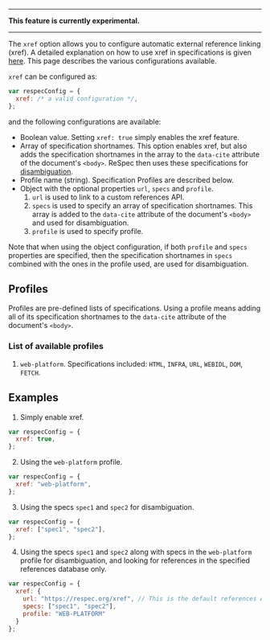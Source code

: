 ***
**This feature is currently experimental.**
***

The `xref` option allows you to configure automatic external reference linking (xref). A detailed explanation on how to use xref in specifications is given [here](Auto-linking-external-references). This page describes the various configurations available.  

`xref` can be configured as:
``` js
var respecConfig = {
  xref: /* a valid configuration */,
};
```
and the following configurations are available:

* Boolean value. Setting `xref: true` simply enables the xref feature.
* Array of specification shortnames. This option enables xref, but also adds the specification shortnames in the array to the `data-cite` attribute of the document's `<body>`. ReSpec then uses these specifications for [disambiguation](https://github.com/w3c/respec/wiki/Auto-linking-external-references#handling-ambiguity).
* Profile name (string). Specification Profiles are described below.
* Object with the optional properties `url`, `specs` and `profile`. 
  1. `url` is used to link to a custom references API. 
  2. `specs` is used to specify an array of specification shortnames. This array is added to the `data-cite` attribute of the document's `<body>` and used for disambiguation.
  3. `profile` is used to specify profile. 

Note that when using the object configuration, if both `profile` and `specs` properties are specified, then the specification shortnames in `specs` combined with the ones in the profile used, are used for disambiguation.

## Profiles

Profiles are pre-defined lists of specifications. Using a profile means adding all of its specification shortnames to the `data-cite` attribute of the document's `<body>`. 
### List of available profiles
1. `web-platform`. Specifications included: `HTML`, `INFRA`, `URL`, `WEBIDL`, `DOM`, `FETCH`.

## Examples
1. Simply enable xref.
``` js
var respecConfig = {
  xref: true,
};
```
2. Using the `web-platform` profile. 

``` js
var respecConfig = {
  xref: "web-platform",
};
```

3. Using the specs `spec1` and `spec2` for disambiguation.
``` js
var respecConfig = {
  xref: ["spec1", "spec2"],
};
```

4. Using the specs `spec1` and `spec2` along with specs in the `web-platform` profile for disambiguation, and looking for references in the specified references database only.

``` js
var respecConfig = {
  xref: {
    url: "https://respec.org/xref", // This is the default references API.
    specs: ["spec1", "spec2"],
    profile: "WEB-PLATFORM"
  }
};
```
